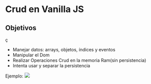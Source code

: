 <h1>Crud en Vanilla JS</h1>
<h2>Objetivos</h2>ç
<ul>
<li>Manejar datos: arrays, objetos, índices y eventos</li>
<li>Manipular el Dom</li>
<li>Realizar Operaciones Crud en la memoria Ram(sin persistencia)</li>
<li>Intenta usar y separar la persistencia</li>
</ul>

Ejemplo:
<img src="https://aspiring-gaura-1f9.notion.site/05-DreamOn-CRUD-en-Vanilla-JS-28ca4c643893403cb0b8514dabd6363f">
